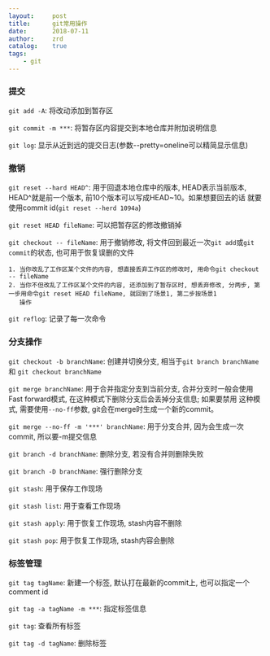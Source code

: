 ```yaml
---
layout:     post
title:      git常用操作
date:       2018-07-11
author:     zrd
catalog:    true
tags:
    - git
---
```


### 提交

`git add -A`: 将改动添加到暂存区    

`git commit -m ***`: 将暂存区内容提交到本地仓库并附加说明信息   

`git log`: 显示从近到远的提交日志(参数--pretty=oneline可以精简显示信息)   

### 撤销

`git reset --hard HEAD^`: 用于回退本地仓库中的版本, HEAD表示当前版本, HEAD^就是前一个版本, 前10个版本可以写成HEAD~10。如果想要回去的话
                          就要使用commit id(`git reset --herd 1094a`)  
                         
`git reset HEAD fileName`: 可以把暂存区的修改撤销掉
                                                                                               
`git checkout -- fileName`: 用于撤销修改, 将文件回到最近一次`git add`或`git commit`的状态, 也可用于恢复误删的文件                          
```
1. 当你改乱了工作区某个文件的内容, 想直接丢弃工作区的修改时, 用命令git checkout -- fileName
2. 当你不但改乱了工作区某个文件的内容, 还添加到了暂存区时, 想丢弃修改, 分两步, 第一步用命令git reset HEAD fileName, 就回到了场景1, 第二步按场景1
   操作
```

`git reflog`: 记录了每一次命令

### 分支操作

`git checkout -b branchName`: 创建并切换分支, 相当于`git branch branchName` 和 `git checkout branchName`                     

`git merge branchName`: 用于合并指定分支到当前分支, 合并分支时一般会使用Fast forward模式, 在这种模式下删除分支后会丢掉分支信息; 如果要禁用
这种模式, 需要使用`--no-ff`参数, git会在merge时生成一个新的commit。

`git merge --no-ff -m '***' branchName`: 用于分支合并, 因为会生成一次commit, 所以要-m提交信息

`git branch -d branchName`: 删除分支, 若没有合并则删除失败  

`git branch -D branchName`: 强行删除分支  

`git stash`: 用于保存工作现场

`git stash list`: 用于查看工作现场

`git stash apply`: 用于恢复工作现场, stash内容不删除

`git stash pop`: 用于恢复工作现场, stash内容会删除

### 标签管理

`git tag tagName`: 新建一个标签, 默认打在最新的commit上, 也可以指定一个comment id

`git tag -a tagName -m ***`: 指定标签信息

`git tag`: 查看所有标签

`git tag -d tagName`: 删除标签








